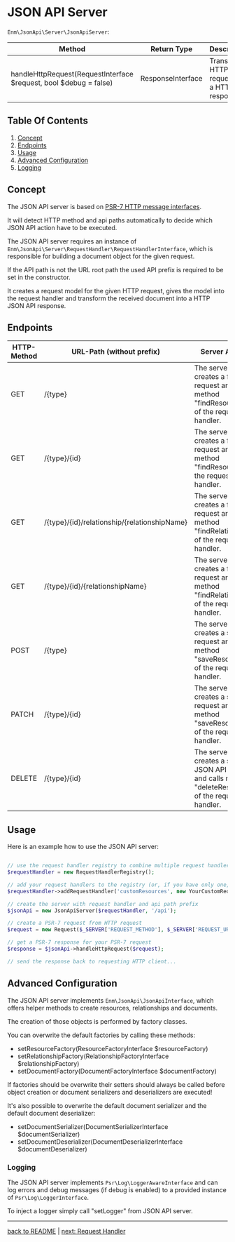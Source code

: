 # JSON API Server

`Enm\JsonApi\Server\JsonApiServer`:

| Method                                                            | Return Type       | Description                                    |
|-------------------------------------------------------------------|-------------------|------------------------------------------------|
| handleHttpRequest(RequestInterface $request, bool $debug = false) | ResponseInterface | Translate a HTTP request into a HTTP response  |

## Table Of Contents

1. [Concept](#concept)
1. [Endpoints](#endpoints)
1. [Usage](#usage)
1. [Advanced Configuration](#advanced-configuration)
1. [Logging](#logging)

## Concept
The JSON API server is based on [PSR-7 HTTP message interfaces](http://www.php-fig.org/psr/psr-7/).

It will detect HTTP method and api paths automatically to decide which JSON API action have to be executed.

The JSON API server requires an instance of `Enm\JsonApi\Server\RequestHandler\RequestHandlerInterface`, which is
responsible for building a document object for the given request.

If the API path is not the URL root path the used API prefix is required to be set in the constructor.

It creates a request model for the given HTTP request, gives the model into the request handler and transform the
received document into a HTTP JSON API response.

## Endpoints

| HTTP-Method | URL-Path (without prefix)                    | Server Action                                                                                          |
|-------------|----------------------------------------------|--------------------------------------------------------------------------------------------------------|
| GET         | /{type}                                      | The server creates a fetch request and calls method "findResources" of the request handler.            |
| GET         | /{type}/{id}                                 | The server creates a fetch request and calls method "findResource" of the request handler.             |
| GET         | /{type}/{id}/relationship/{relationshipName} | The server creates a fetch request and calls method "findRelationship" of the request handler.         |
| GET         | /{type}/{id}/{relationshipName}              | The server creates a fetch request and calls method "findRelationship" of the request handler.         |
| POST        | /{type}                                      | The server creates a save request and calls method "saveResource" of the request handler.              |
| PATCH       | /{type}/{id}                                 | The server creates a save request and calls method "saveResource" of the request handler.              |
| DELETE      | /{type}/{id}                                 | The server creates a simple JSON API request and calls method "deleteResource" of the request handler. |

## Usage

Here is an example how to use the JSON API server:

```php

// use the request handler registry to combine multiple request handlers for diffrent resource types
$requestHandler = new RequestHandlerRegistry();

// add your request handlers to the registry (or, if you have only one, add it directly to JSON API server)
$requestHandler->addRequestHandler('customResources', new YourCustomRequestHandler());

// create the server with request handler and api path prefix
$jsonApi = new JsonApiServer($requestHandler, '/api');

// create a PSR-7 request from HTTP request
$request = new Request($_SERVER['REQUEST_METHOD'], $_SERVER['REQUEST_URI'], getallheaders(), file_get_contents('php://input'));

// get a PSR-7 response for your PSR-7 request
$response = $jsonApi->handleHttpRequest($request);

// send the response back to requesting HTTP client...

```

## Advanced Configuration

The JSON API server implements `Enm\JsonApi\JsonApiInterface`, which offers helper methods to create resources, 
relationships and documents.

The creation of those objects is performed by factory classes.

You can overwrite the default factories by calling these methods:

* setResourceFactory(ResourceFactoryInterface $resourceFactory)
* setRelationshipFactory(RelationshipFactoryInterface $relationshipFactory)
* setDocumentFactory(DocumentFactoryInterface $documentFactory)

If factories should be overwrite their setters should always be called before object creation or document serializers
and deserializers are executed!

It's also possible to overwrite the default document serializer and the default document deserializer:

* setDocumentSerializer(DocumentSerializerInterface $documentSerializer)
* setDocumentDeserializer(DocumentDeserializerInterface $documentDeserializer)

### Logging

The JSON API server implements `Psr\Log\LoggerAwareInterface` and can log errors and debug messages (if debug is enabled)
to a provided instance of `Psr\Log\LoggerInterface`.

To inject a logger simply call "setLogger" from JSON API server.

*****

[back to README](../../README.md) | [next: Request Handler](../request-handler/index.md)
